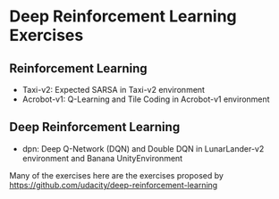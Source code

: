 # Deep Reinforcement Learning Exercises

## Reinforcement Learning

* Taxi-v2: Expected SARSA in Taxi-v2 environment
* Acrobot-v1: Q-Learning and Tile Coding in Acrobot-v1 environment

## Deep Reinforcement Learning

* dpn: Deep Q-Network (DQN) and Double DQN in LunarLander-v2 environment and Banana UnityEnvironment


Many of the exercises here are the exercises proposed by https://github.com/udacity/deep-reinforcement-learning
